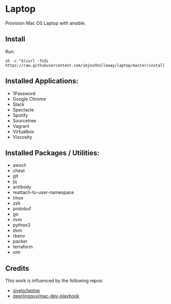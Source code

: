 # Laptop

Provision Mac OS Laptop with ansible.

## Install

Run:

```
sh -c "$(curl -fsSL https://raw.githubusercontent.com/imjoshholloway/laptop/master/install.sh)"
```


## Installed Applications:

 - 1Password
 - Google Chrome
 - Slack
 - Spectacle
 - Spotify
 - Sourcetree
 - Vagrant
 - Virtualbox
 - Viscosity

## Installed Packages / Utilities:

 - awscli
 - cheat
 - git
 - jq
 - antibody
 - reattach-to-user-namespace
 - tmux
 - zsh
 - protobuf
 - go
 - nvm
 - python3
 - dvm
 - rbenv
 - packer
 - terraform
 - vim

## Credits

This work is influenced by the following repos:

 - [siyelo/laptop](https://github.com/siyelo/laptop)
 - [geerlingguy/mac-dev-playbook](https://github.com/geerlingguy/mac-dev-playbook)
